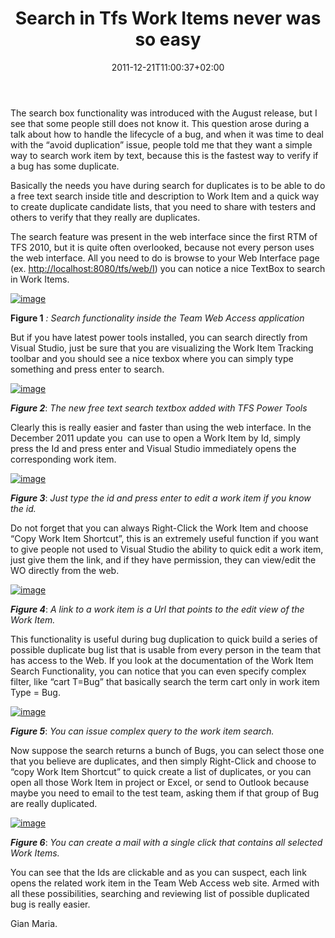 ﻿---
title: "Search in Tfs Work Items never was so easy "
description: ""
date: 2011-12-21T11:00:37+02:00
draft: false
tags: [Power Tools,Tfs]
categories: [Team Foundation Server]
---
The search box functionality was introduced with the August release, but I see that some people still does not know it. This question arose during a talk about how to handle the lifecycle of a bug, and when it was time to deal with the “avoid duplication” issue, people told me that they want a simple way to search work item by text, because this is the fastest way to verify if a bug has some duplicate.

Basically the needs you have during search for duplicates is to be able to do a free text search inside title and description to Work Item and a quick way to create duplicate candidate lists, that you need to share with testers and others to verify that they really are duplicates.

The search feature was present in the web interface since the first RTM of TFS 2010, but it is quite often overlooked, because not every person uses the web interface. All you need to do is browse to your Web Interface page (ex. [http://localhost:8080/tfs/web/I](http://localhost:8080/tfs/web/I)) you can notice a nice TextBox to search in Work Items.

[![image](http://www.codewrecks.com/blog/wp-content/uploads/2011/12/image_thumb3.png "image")](http://www.codewrecks.com/blog/wp-content/uploads/2011/12/image3.png)

 **Figure 1** *: Search functionality inside the Team Web Access application*

But if you have latest power tools installed, you can search directly from Visual Studio, just be sure that you are visualizing the Work Item Tracking toolbar and you should see a nice texbox where you can simply type something and press enter to search.

[![image](http://www.codewrecks.com/blog/wp-content/uploads/2011/12/image_thumb4.png "image")](http://www.codewrecks.com/blog/wp-content/uploads/2011/12/image4.png)

 ***Figure 2***: *The new free text search textbox added with TFS Power Tools*

Clearly this is really easier and faster than using the web interface. In the December 2011 update you  can use to open a Work Item by Id, simply press the Id and press enter and Visual Studio immediately opens the corresponding work item.

[![image](http://www.codewrecks.com/blog/wp-content/uploads/2011/12/image_thumb5.png "image")](http://www.codewrecks.com/blog/wp-content/uploads/2011/12/image5.png)

 ***Figure 3***: *Just type the id and press enter to edit a work item if you know the id.*

Do not forget that you can always Right-Click the Work Item and choose “Copy Work Item Shortcut”, this is an extremely useful function if you want to give people not used to Visual Studio the ability to quick edit a work item, just give them the link, and if they have permission, they can view/edit the WO directly from the web.

[![image](http://www.codewrecks.com/blog/wp-content/uploads/2011/12/image_thumb6.png "image")](http://www.codewrecks.com/blog/wp-content/uploads/2011/12/image6.png)

 ***Figure 4***: *A link to a work item is a Url that points to the edit view of the Work Item.*

This functionality is useful during bug duplication to quick build a series of possible duplicate bug list that is usable from every person in the team that has access to the Web. If you look at the documentation of the Work Item Search Functionality, you can notice that you can even specify complex filter, like “cart T=Bug” that basically search the term cart only in work item Type = Bug.

[![image](http://www.codewrecks.com/blog/wp-content/uploads/2011/12/image_thumb7.png "image")](http://www.codewrecks.com/blog/wp-content/uploads/2011/12/image7.png)

 ***Figure 5***: *You can issue complex query to the work item search.*

Now suppose the search returns a bunch of Bugs, you can select those one that you believe are duplicates, and then simply Right-Click and choose to “copy Work Item Shortcut” to quick create a list of duplicates, or you can open all those Work Item in project or Excel, or send to Outlook because maybe you need to email to the test team, asking them if that group of Bug are really duplicated.

[![image](http://www.codewrecks.com/blog/wp-content/uploads/2011/12/image_thumb8.png "image")](http://www.codewrecks.com/blog/wp-content/uploads/2011/12/image8.png)

 ***Figure 6***: *You can create a mail with a single click that contains all selected Work Items.*

You can see that the Ids are clickable and as you can suspect, each link opens the related work item in the Team Web Access web site. Armed with all these possibilities, searching and reviewing list of possible duplicated bug is really easier.

Gian Maria.
